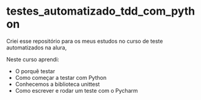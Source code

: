 # testes_automatizado_tdd_com_python
Criei esse repositório para os meus estudos no curso de teste automatizados na alura,

Neste curso aprendi:

- O porquê testar
- Como começar a testar com Python
- Conhecemos a biblioteca unittest
- Como escrever e rodar um teste com o Pycharm
